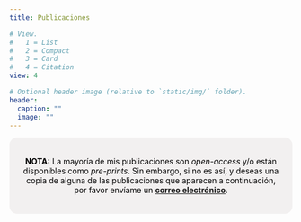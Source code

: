 ```yaml
---
title: Publicaciones

# View.
#   1 = List
#   2 = Compact
#   3 = Card
#   4 = Citation
view: 4

# Optional header image (relative to `static/img/` folder).
header:
  caption: ""
  image: ""
---
```


<html>
  <style>
    section {
        background: #f2f0f0;
        border-radius: 1em;
        padding: 20px; 
        text-align: center;
        margin-bottom: 25px;}
  </style>
  <section>
      <div> 
      <p style="color:black"><strong>NOTA:</strong> La mayoría de mis publicaciones son <i>open-access</i> y/o están disponibles como <i>pre-prints</i>. Sin embargo, si no es así, y deseas una copia de alguna de las publicaciones que aparecen a continuación, por favor envíame un <a href="/es/#contact"><strong>correo electrónico</strong></a>.</p></div>
  </section>
